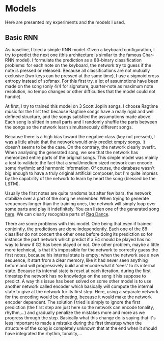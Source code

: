 # Models

Here are presented my experiments and the models I used.

## Basic RNN

As baseline, I tried a simple RNN model. Given a keyboard configuration, I try to predict the next one (this architecture is similar to the famous Char-RNN model). I formulate the prediction as a 88-binary classification problems: for each note on the keyboard, the network try to guess if the note is pressed or released. Because all classifications are not mutually exclusive (two keys can be pressed at the same time), I use a sigmoid cross entropy instead of softmax. For this first try, a lot of assumptions have been made on the song (only 4/4 for signature, quarter-note as maximum note resolution, no tempo changes or other difficulties that the model could not handle).

At first, I try to trained this model on 3 Scott Joplin songs. I choose Ragtime music for the first test because Ragtime songs have a really rigid and well defined structure, and the songs satisfied the assumptions made above. Each song is slitted in small parts and I randomly shuffle the parts between the songs so the network learn simultaneously different songs.

Because there is a high bias toward the negative class (key not pressed), I was a little afraid that the network would only predict empty songs. It doesn't seems to be the case. On the contrary, the network clearly overfit. When analysing the generated song, we see that the network has memorized entire parts of the original songs. This simple model was mainly a test to validate the fact that a small/medium sized network can encode some rhythmic and harmonic information. Of course, the database wasn't big enough to have a truly original artificial composer, but I'm quite impress by the capability of the network to learn by heart the song (blessed be the LSTM).

Usually the first notes are quite randoms but after few bars, the network stabilize over a part of the song he remember. When trying to generate sequences longer than the training ones, the network will simply loop over some parts and play it indefinitely. You can listen one of the generated song [here](midi/basic_rnn_joplin.mid). We can clearly recognize parts of [Rag Dance](https://youtu.be/tCrj1s1iVas).

There are some problems with this model. One being that even if trained conjointly, the predictions are done independently. Each one of the 88 classifier do not concert the other ones before doing its prediction so for instance the part network which predict if a E4 should be played has no way to know if G2 has been played or not. One other problem, maybe a little more technical, is that it's impossible for the network to correctly guess the first notes, because his internal state is empty: when the network see a new sequence, it start from a clear memory, like it had never seen anything before and will progressively build and encode what it 'sees' to its internal state. Because its internal state is reset at each iteration, during the first timestep the network has no knowledge on the song it his suppose to predict. A way this issue has been solved on some other model is to use another network called encoder which basically will compute the internal state to give at the network for its first step. Here, using a separate network for the encoding would be cheating, because it would make the network encoder dependent. The solution I tried is simply to ignore the first prediction (the first step are just here so the network can encode tonality, rhythm,...) and gradually penalize the mistakes more and more as we progress through the step. Basically what this change do is saying that it's less important to made a mistake during the first timestep when the structure of the song is completely unknown that at the end when it should have integrated the rhythm, tonality,...
